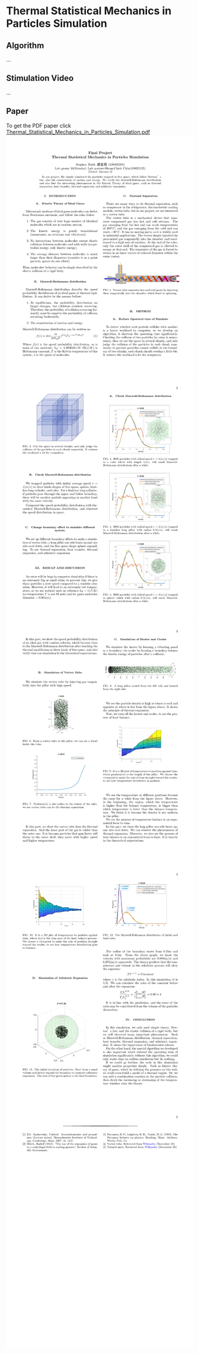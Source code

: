 # Thermal Statistical Mechanics in Particles Simulation
## Algorithm
...
## Stimulation Video
...
## Paper
To get the PDF paper click [Thermal_Statistical_Mechanics_in_Particles_Simulation.pdf](Thermal_Statistical_Mechanics_in_Particles_Simulation.pdf)
![image](image/Thermal_Statistical_Mechanics_in_Particles_Simulation_page-1.jpg)
![image](image/Thermal_Statistical_Mechanics_in_Particles_Simulation_page-2.jpg)
![image](image/Thermal_Statistical_Mechanics_in_Particles_Simulation_page-3.jpg)
![image](image/Thermal_Statistical_Mechanics_in_Particles_Simulation_page-4.jpg)
![image](image/Thermal_Statistical_Mechanics_in_Particles_Simulation_page-5.jpg)
